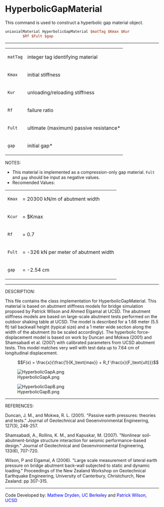 # HyperbolicGapMaterial

<p>This command is used to construct a hyperbolic gap material
object.</p>

```tcl
uniaxialMaterial HyperbolicGapMaterial $matTag $Kmax $Kur
        $Rf $Fult $gap
```
<hr />
<table>
<tbody>
<tr class="odd">
<td><code class="parameter-table-variable">matTag</code></td>
<td><p>integer tag identifying material</p></td>
</tr>
<tr class="even">
<td><code class="parameter-table-variable">Kmax</code></td>
<td><p>initial stiffness</p></td>
</tr>
<tr class="odd">
<td><code class="parameter-table-variable">Kur</code></td>
<td><p>unloading/reloading stiffness</p></td>
</tr>
<tr class="even">
<td><code class="parameter-table-variable">Rf</code></td>
<td><p>failure ratio</p></td>
</tr>
<tr class="odd">
<td><code class="parameter-table-variable">Fult</code></td>
<td><p>ultimate (maximum) passive resistance*</p></td>
</tr>
<tr class="even">
<td><code class="parameter-table-variable">gap</code></td>
<td><p>initial gap*</p></td>
</tr>
</tbody>
</table>
<p>NOTES:</p>
<ul>
<li>This material is implemented as a compression-only gap material.
<code class="tcl-variable">Fult</code> and <code class="tcl-variable">gap</code> should be input as
negative values.</li>
<li>Recomended Values:</li>
</ul>
<table>
<tbody>
<tr class="odd">
<td><code class="parameter-table-variable">Kmax</code></td>
<td><p>= 20300 kN/m of abutment width</p></td>
</tr>
<tr class="even">
<td><code class="parameter-table-variable">Kcur</code></td>
<td><p>= $Kmax</p></td>
</tr>
<tr class="odd">
<td><code class="parameter-table-variable">Rf</code></td>
<td><p>= 0.7</p></td>
</tr>
<tr class="even">
<td><code class="parameter-table-variable">Fult</code></td>
<td><p>= -326 kN per meter of abutment width</p></td>
</tr>
<tr class="odd">
<td><code class="parameter-table-variable">gap</code></td>
<td><p>= -2.54 cm</p></td>
</tr>
</tbody>
</table>
<hr />
<p>DESCRIPTION:</p>
<p>This file contains the class implementation for
HyperbolicGapMaterial. This material is based on abutment stiffness
models for bridge simulation proposed by Patrick Wilson and Ahmed
Elgamal at UCSD. The abutment stiffness models are based on large-scale
abutment tests performed on the outdoor shaking table at UCSD. The model
is described for a 1.68 meter (5.5 ft) tall backwall height (typical
size) and a 1 meter wide section along the width of the abutment (to be
scaled accordingly). The hyperbolic force-displacement model is based on
work by Duncan and Mokwa (2001) and Shamsabadi et al. (2007) with
calibrated parameters from UCSD abutment tests. This model matches very
well with test data up to 7.64 cm of longitudinal displacement.</p>
<dl>
<dt></dt>
<dd>

$$F(x) = \frac{x}{\frac{1}{K_\text{max}} + R_f
\frac{x}{F_\text{ult}}}$$

</dd>
</dl>
<figure>
<img src="/OpenSeesRT/contrib/static/HyperbolicGapA.png" title="HyperbolicGapA.png"
alt="HyperbolicGapA.png" />
<figcaption aria-hidden="true">HyperbolicGapA.png</figcaption>
</figure>
<figure>
<img src="/OpenSeesRT/contrib/static/HyperbolicGapB.png" title="HyperbolicGapB.png"
alt="HyperbolicGapB.png" />
<figcaption aria-hidden="true">HyperbolicGapB.png</figcaption>
</figure>
<hr />
<p>REFERENCES:</p>
<p>Duncan, J. M., and Mokwa, R. L. (2001). "Passive earth pressures:
theories and tests." Journal of Geotechnical and Geoenvironmental
Engineering, 127(3), 248-257.</p>
<p>Shamsabadi, A., Rollins, K. M., and Kapuskar, M. (2007). "Nonlinear
soil-abutment-bridge structure interaction for seismic performance-based
design." Journal of Geotechnical and Geoenvironmental Engineering,
133(6), 707-720.</p>
<p>Wilson, P and Elgamal, A (2006). "Large scale measurement of lateral
earth pressure on bridge abutment back-wall subjected to static and
dynamic loading." Proceedings of the New Zealand Workshop on
Geotechnical Earthquake Engineering, University of Canterbury,
Christchurch, New Zealand: pp 307-315.</p>
<hr />
<p>Code Developed by: <span style="color:blue"> Mathew Dryden, UC
Berkeley</span> and <span style="color:blue"> Patrick
Wilson, UCSD</span></p>
